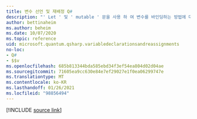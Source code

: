 ```yaml
---
title: 변수 선언 및 재배정 Q#
description: "' Let ' 및 ' mutable ' 문을 사용 하 여 변수를 바인딩하는 방법에 대해 알아봅니다 Q# ."
author: bettinaheim
ms.author: beheim
ms.date: 10/07/2020
ms.topic: reference
uid: microsoft.quantum.qsharp.variabledeclarationsandreassignments
no-loc:
- Q#
- $$v
ms.openlocfilehash: 685b813344bda585ebd34f3ef54ea804d02d04ae
ms.sourcegitcommit: 71605ea9cc630e84e7ef29027e1f0ea06299747e
ms.translationtype: MT
ms.contentlocale: ko-KR
ms.lasthandoff: 01/26/2021
ms.locfileid: "98856494"
---
```

<!---
# Variable declarations and reassignments in Q#
-->

[!INCLUDE [source link](~/includes/qsharp-language/Specifications/Language/2_Statements/VariableDeclarationsAndReassignments.md)]

